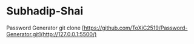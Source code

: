 # Subhadip-Shai
Password Generator
git clone [https://github.com/ToXiC2519/Password-Generator.git](http://127.0.0.1:5500/)
